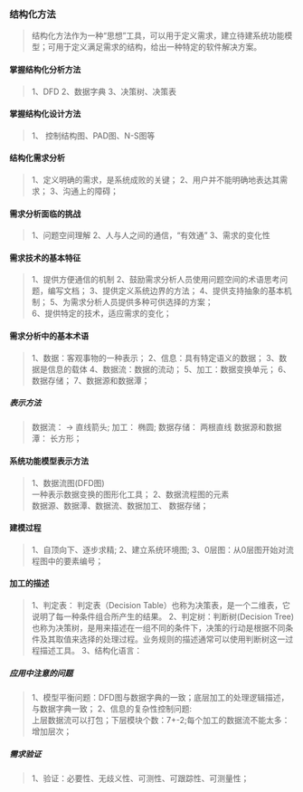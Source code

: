 ### 结构化方法
>结构化方法作为一种“思想”工具，可以用于定义需求，建立待建系统功能模型；可用于定义满足需求的结构，给出一种特定的软件解决方案。
#### 掌握结构化分析方法
>1、DFD
>2、数据字典
>3、决策树、决策表
#### 掌握结构化设计方法
>1、 控制结构图、PAD图、N-S图等
#### 结构化需求分析
>1、定义明确的需求，是系统成败的关键；
>2、用户并不能明确地表达其需求；
>3、沟通上的障碍；
#### 需求分析面临的挑战
>1、问题空间理解
>2、人与人之间的通信，“有效通”
>3、需求的变化性
#### 需求技术的基本特征
>1、提供方便通信的机制
>2、鼓励需求分析人员使用问题空间的术语思考问题，编写文档；
>3、提供定义系统边界的方法；
>4、提供支持抽象的基本机制；
>5、为需求分析人员提供多种可供选择的方案；                                                                                  
>6、提供特定的技术，适应需求的变化；
#### 需求分析中的基本术语
>1、数据：客观事物的一种表示；
>2、信息：具有特定语义的数据；
>3、数据是信息的载体
>4、数据流：数据的流动；
>5、加工：数据变换单元；
>6、数据存储；
>7、数据源和数据潭；
##### 表示方法
>数据流： ->  直线箭头;
> 加工： 椭圆;
>数据存储： 两根直线
>数据源和数据潭： 长方形；
#### 系统功能模型表示方法
>1、数据流图(DFD图)  
一种表示数据变换的图形化工具；
>2、数据流程图的元素  
数据源、数据潭、数据流、数据加工、
数据存储；
#### 建模过程
>1、自顶向下、逐步求精;
>2、建立系统环境图;
>3、0层图：从0层图开始对流程图中的要素编号；
#### 加工的描述
>1、判定表： 判定表（Decision Table）也称为决策表，是一个二维表，它说明了每一种条件组合所产生的结果。
>2、判定树：判断树(Decision Tree)也称为决策树，是用来描述在一组不同的条件下，决策的行动是根据不同条件及其取值来选择的处理过程。业务规则的描述通常可以使用判断树这一过程描述工具。
>3、结构化语言：
##### 应用中注意的问题
>1、模型平衡问题：DFD图与数据字典的一致；底层加工的处理逻辑描述，与数据字典一致；
>2、信息的复杂性控制问题:  
上层数据流可以打包；下层模块个数：7+-2;每个加工的数据流不能太多：增加层次；
##### 需求验证
>1、验证：必要性、无歧义性、可测性、可跟踪性、可测量性；



























































